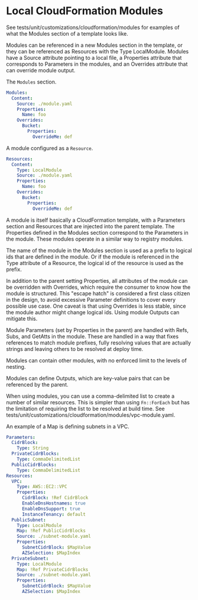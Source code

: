 # Local CloudFormation Modules

See tests/unit/customizations/cloudformation/modules for examples of what the
Modules section of a template looks like.

Modules can be referenced in a new Modules section in the template, or they can
be referenced as Resources with the Type LocalModule.  Modules have a Source
attribute pointing to a local file, a Properties attribute that corresponds to
Parameters in the modules, and an Overrides attribute that can override module
output.

The `Modules` section.

```yaml
Modules:
  Content:
    Source: ./module.yaml
    Properties:
      Name: foo
    Overrides:
      Bucket:
        Properties:
          OverrideMe: def
```

A module configured as a `Resource`.

```yaml
Resources:
  Content:
    Type: LocalModule
    Source: ./module.yaml
    Properties:
      Name: foo
    Overrides:
      Bucket:
        Properties:
          OverrideMe: def
```

A module is itself basically a CloudFormation template, with a Parameters
section and Resources that are injected into the parent template. The
Properties defined in the Modules section correspond to the Parameters in the
module. These modules operate in a similar way to registry modules.

The name of the module in the Modules section is used as a prefix to logical
ids that are defined in the module. Or if the module is referenced in the Type
attribute of a Resource, the logical id of the resource is used as the prefix.

In addition to the parent setting Properties, all attributes of the module can
be overridden with Overrides, which require the consumer to know how the module
is structured. This "escape hatch" is considered a first class citizen in the
design, to avoid excessive Parameter definitions to cover every possible use
case. One caveat is that using Overrides is less stable, since the module
author might change logical ids. Using module Outputs can mitigate this.

Module Parameters (set by Properties in the parent) are handled with Refs,
Subs, and GetAtts in the module. These are handled in a way that fixes
references to match module prefixes, fully resolving values that are actually
strings and leaving others to be resolved at deploy time.

Modules can contain other modules, with no enforced limit to the levels of nesting.

Modules can define Outputs, which are key-value pairs that can be referenced by
the parent.

When using modules, you can use a comma-delimited list to create a number of
similar resources. This is simpler than using `Fn::ForEach` but has the
limitation of requiring the list to be resolved at build time.
See tests/unit/customizations/cloudformation/modules/vpc-module.yaml.

An example of a Map is defining subnets in a VPC.

```yaml
Parameters:
  CidrBlock:
    Type: String
  PrivateCidrBlocks:
    Type: CommaDelimitedList
  PublicCidrBlocks:
    Type: CommaDelimitedList
Resources:
  VPC:
    Type: AWS::EC2::VPC
    Properties:
      CidrBlock: !Ref CidrBlock 
      EnableDnsHostnames: true
      EnableDnsSupport: true
      InstanceTenancy: default
  PublicSubnet:
    Type: LocalModule
    Map: !Ref PublicCidrBlocks
    Source: ./subnet-module.yaml
    Properties:
      SubnetCidrBlock: $MapValue
      AZSelection: $MapIndex
  PrivateSubnet:
    Type: LocalModule
    Map: !Ref PrivateCidrBlocks
    Source: ./subnet-module.yaml
    Properties:
      SubnetCidrBlock: $MapValue
      AZSelection: $MapIndex
```


